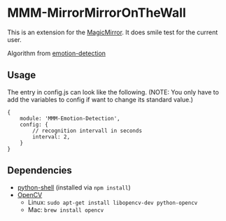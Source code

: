 # MMM-MirrorMirrorOnTheWall
This is an extension for the [MagicMirror](https://github.com/MichMich/MagicMirror). It does smile test for the current user.

Algorithm from [emotion-detection](https://github.com/liy9393/emotion-detection)

## Usage

The entry in config.js can look like the following. (NOTE: You only have to add the variables to config if want to change its standard value.)

```
{
	module: 'MMM-Emotion-Detection',
	config: {
		// recognition intervall in seconds
		interval: 2,
	}
}
```


## Dependencies
- [python-shell](https://www.npmjs.com/package/python-shell) (installed via `npm install`)
- [OpenCV](http://opencv.org) 
	- Linux: `sudo apt-get install libopencv-dev python-opencv` 
	- Mac: `brew install opencv`

